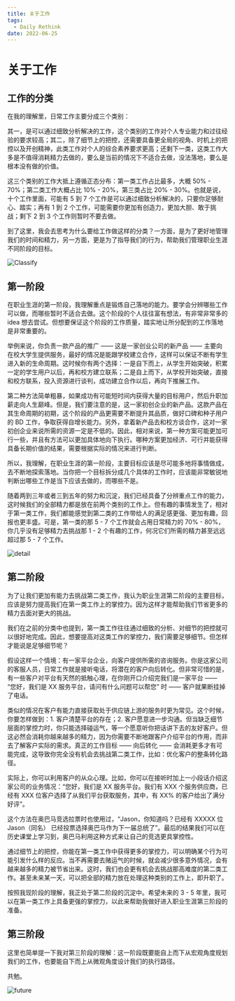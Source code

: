 ```yaml
---
title: 关于工作
tags:
  - Daily Rethink
date: 2022-06-25
---
```


# 关于工作

## 工作的分类

在我的理解里，日常工作主要分成三个类别：

其一，是可以通过细致分析解决的工作，这个类别的工作对个人专业能力和过往经验的要求较高；其二，除了细节上的把控，还需要具备更全局的视角、时机上的把控以及开创精神，此类工作对个人的综合素养要求更高；还剩下一类，这类工作大多是不值得消耗精力去做的，要么是当前的情况下不适合去做，没法落地，要么是根本没有做的价值。

这三个类别的工作大抵上遵循正态分布：第一类工作占比最多，大概 50% - 70%；第二类工作大概占比 10% - 20%，第三类占比 20% - 30%。也就是说，十个工作里面，可能有 5 到 7 个工作是可以通过细致分析解决的，只要你足够耐心、踏实；再有 1 到 2 个工作，可能需要你更加有创造力，更加大胆、敢于挑战；剩下 2 到 3 个工作则暂时不要去做。

到了这里，我会去思考为什么要给工作做这样的分类？一方面，是为了更好地管理我们的时间和精力，另一方面，更是为了指导我们的行为，帮助我们管理职业生涯不同阶段的目标。

![Classify](https://sherlockblaze.com/resources/img/dailyrethink/about-work/classify.jpg)

## 第一阶段

在职业生涯的第一阶段，我理解重点是锻炼自己落地的能力。要学会分辨哪些工作可以做，而哪些暂时不适合去做。这个阶段的个人往往富有想法，有非常非常多的 idea 想去尝试。但想要保证这个阶段的工作质量，踏实地让所分配到的工作落地是非常重要的。

举例来说，你负责一款产品的推广 —— 这是一家创业公司的新产品 —— 主要向在校大学生提供服务，最好的情况是能跟学校建立合作，这样可以保证不断有学生进入新的生命周期。这时候你有两个选择：一是自下而上，从学生开始突破，积累一定的学生用户以后，再和校方建立联系；二是自上而下，从学校开始突破，直接和校方联系，投入资源进行谈判，成功建立合作以后，再向下推展工作。

第二种方法简单粗暴，如果成功有可能短时间内获得大量的目标用户，然后升职加薪走向人生巅峰。但是，我们要注意的是，这一家初创企业的新产品。这款产品在其生命周期的初期，这个阶段的产品更需要不断提升其品质，做好口碑和种子用户的 BD 工作，争取获得自增长能力。另外，拿着新产品去和校方谈合作，这对一家初创企业来说所需的资源一定是不低的。因此，相对来说，第一种方案可能更加可行一些，并且有方法可以更加具体地向下执行。哪种方案更加经济、可行并能获得具备长期价值的结果，需要根据实际的情况来进行判断。

所以，我理解，在职业生涯的第一阶段，主要目标应该是尽可能多地将事情做成，去不断地探索落地。当你把一个目标拆分成几个具体的工作时，应该能非常敏锐地判断出哪些工作是当下应该去做的，而哪些不是。

随着两到三年或者三到五年的努力和沉淀，我们已经具备了分辨重点工作的能力，这时候我们的全部精力都是放在前两个类别的工作上。但有趣的事情发生了，相对于第一类工作，我们都能感觉到第二类的工作带给人的满足感更强、更加有趣，回报也更丰盛。可是，第一类的那 5 - 7 个工作就会占用日常精力的 70% - 80%，你几乎没有足够精力去挑战那 1 - 2 个有趣的工作，何况它们所需的精力甚至远远超过那 5 - 7 个工作。

![detail](https://sherlockblaze.com/resources/img/dailyrethink/about-work/detail.jpg)

## 第二阶段

为了让我们更加有能力去挑战第二类工作，我认为职业生涯第二阶段的主要目标，应该是努力提高我们在第一类工作上的掌控力。因为这样才能帮助我们节省更多的精力去面对更大的挑战。

我们在之前的分类中也提到，第一类工作往往通过细致的分析、对细节的把控就可以很好地完成。因此，想要提高对这类工作的掌控力，我们需要足够细节。但怎样才能说是足够细节呢？

假设这样一个情境：有一家平台企业，向客户提供所需的咨询服务。你是这家公司的客服人员，日常工作就是接听电话，将潜在的客户向后转化。但非常可惜的是，有一些客户对平台有天然的抵触心理，在你刚开口介绍完我们是一家平台 —— “您好，我们是 XX 服务平台，请问有什么问题可以帮您” 时 —— 客户就果断挂掉了电话。

类似的情况在客户有能力直接获取处于供应链上游的服务时更为常见。这个时候，你要怎样做到：1. 客户清楚平台的存在；2. 客户愿意进一步沟通。但当缺乏细节层面的掌控力时，你只能选择碰运气，等一个愿意听你把话讲下去的友好客户。但这必然会消耗你越来越多的精力，因为你需要不断地跟客户介绍平台的作用，而非去了解客户实际的需求。真正的工作目标 —— 向后转化 —— 会消耗更多才有可能完成，这导致你完全没有机会去挑战第二类工作，比如：优化客户的整条转化路径。

实际上，你可以利用客户的从众心理。比如，你可以在接听时加上一小段话介绍这家公司的业务情况：“您好，我们是 XX 服务平台。我们有 XXX 个服务供应商，已经有 XXX 位客户选择了从我们平台获取服务，其中，有 XX% 的客户给出了满分好评”。

这个方法在奥巴马竞选拉票时也使用过，“Jason，你知道吗？已经有 XXXXX 位 Jason（同名） 已经投票选择奥巴马作为下一届总统了”。最后的结果我们可以在历史课堂上学习到，奥巴马利用这种方式来让自己的竞选更具掌控性。

通过细节上的把控，你能在第一类工作中获得更多的掌控力，可以明确某个行为可能引发什么样的反应。当不再需要去赌运气的时候，就会减少很多意外情况，会有越来越多的精力被节省出来。这时，我们也会更有机会去挑战那高难度的第二类工作。甚至未来某一天，可以把全部的精力放在处理这种类别的工作上，即升职了。

按照我现阶段的理解，我正处于第二阶段的沉淀中。希望未来的 3 - 5 年里，我可以在第一类工作上具备更强的掌控力，以此来帮助我做好进入职业生涯第三阶段的准备。

## 第三阶段

这里也简单提一下我对第三阶段的理解：这一阶段既要能自上而下从宏观角度规划我们的工作，也要能自下而上从微观角度设计我们的执行路径。

共勉。

![future](https://sherlockblaze.com/resources/img/dailyrethink/about-work/future.jpg)
